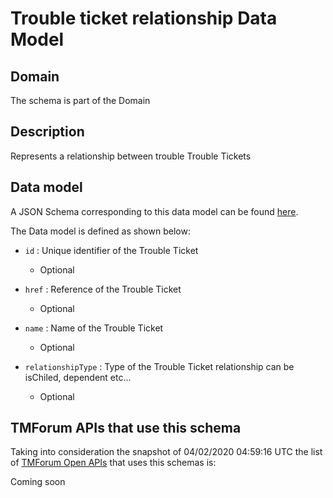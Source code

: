 # Trouble ticket relationship Data Model

## Domain

The  schema is part of the  Domain

## Description

Represents a relationship between trouble Trouble Tickets

## Data model

A JSON Schema corresponding to this data model can be found
[here](https://github.com/tmforum-rand/schemas/blob/candidates/Common/TroubleTicketRelationship.schema.json).

The Data model is defined as shown below:

- `id` : Unique identifier of the Trouble Ticket

  - Optional


- `href` : Reference of the Trouble Ticket

  - Optional


- `name` : Name of the Trouble Ticket

  - Optional


- `relationshipType` : Type of the  Trouble Ticket relationship can be isChiled, dependent etc...

  - Optional






## TMForum APIs that use this schema

Taking into consideration the snapshot of 04/02/2020 04:59:16 UTC the list of [TMForum Open APIs](https://www.tmforum.org/open-apis/) that uses this schemas is:

Coming soon